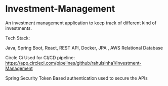 # Investment-Management
An investment management application to keep track of different kind of investments.

Tech Stack:

Java, Spring Boot, React, REST API, Docker, JPA , AWS Relational Database

Circle Ci Used for CI/CD pipeline: https://app.circleci.com/pipelines/github/rahulsinha1/Investment-Management

Spring Security Token Based authentication used to secure the APIs

